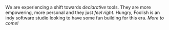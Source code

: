 We are experiencing a shift towards _declarative_ tools. They are more empowering, more personal and they just _feel right_. Hungry, Foolish is an indy software studio looking to have some fun building for this era. _More to come!_
